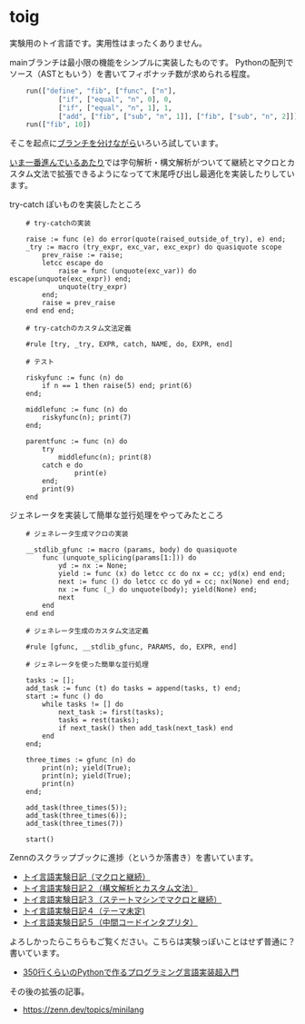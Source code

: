 # toig

実験用のトイ言語です。実用性はまったくありません。

mainブランチは最小限の機能をシンプルに実装したものです。
Pythonの配列でソース（ASTともいう）を書いてフィボナッチ数が求められる程度。

```py
    run(["define", "fib", ["func", ["n"],
            ["if", ["equal", "n", 0], 0,
            ["if", ["equal", "n", 1], 1,
            ["add", ["fib", ["sub", "n", 1]], ["fib", ["sub", "n", 2]]]]]]])
    run(["fib", 10])
```

そこを起点に[ブランチを分けながら](https://github.com/koba925/toig/branches)いろいろ試しています。

[いま一番進んでいるあたり](https://github.com/koba925/toig/compare/tail_call_optimization)では字句解析・構文解析がついてて継続とマクロとカスタム文法で拡張できるようになってて末尾呼び出し最適化を実装したりしています。

try-catch ぽいものを実装したところ

```
    # try-catchの実装

    raise := func (e) do error(quote(raised_outside_of_try), e) end;
    _try := macro (try_expr, exc_var, exc_expr) do quasiquote scope
        prev_raise := raise;
        letcc escape do
            raise = func (unquote(exc_var)) do escape(unquote(exc_expr)) end;
            unquote(try_expr)
        end;
        raise = prev_raise
    end end end;

    # try-catchのカスタム文法定義

    #rule [try, _try, EXPR, catch, NAME, do, EXPR, end]

    # テスト

    riskyfunc := func (n) do
        if n == 1 then raise(5) end; print(6)
    end;

    middlefunc := func (n) do
        riskyfunc(n); print(7)
    end;

    parentfunc := func (n) do
        try
            middlefunc(n); print(8)
        catch e do
                print(e)
        end;
        print(9)
    end
```

ジェネレータを実装して簡単な並行処理をやってみたところ

```
    # ジェネレータ生成マクロの実装

    __stdlib_gfunc := macro (params, body) do quasiquote
        func (unquote_splicing(params[1:])) do
            yd := nx := None;
            yield := func (x) do letcc cc do nx = cc; yd(x) end end;
            next := func () do letcc cc do yd = cc; nx(None) end end;
            nx := func (_) do unquote(body); yield(None) end;
            next
        end
    end end

    # ジェネレータ生成のカスタム文法定義

    #rule [gfunc, __stdlib_gfunc, PARAMS, do, EXPR, end]

    # ジェネレータを使った簡単な並行処理

    tasks := [];
    add_task := func (t) do tasks = append(tasks, t) end;
    start := func () do
        while tasks != [] do
            next_task := first(tasks);
            tasks = rest(tasks);
            if next_task() then add_task(next_task) end
        end
    end;

    three_times := gfunc (n) do
        print(n); yield(True);
        print(n); yield(True);
        print(n)
    end;

    add_task(three_times(5));
    add_task(three_times(6));
    add_task(three_times(7))

    start()
```

Zennのスクラップブックに進捗（というか落書き）を書いています。

* [トイ言語実験日記（マクロと継続）](https://zenn.dev/kb84tkhr/scraps/133254ba6599e4)
* [トイ言語実験日記２（構文解析とカスタム文法）](https://zenn.dev/kb84tkhr/scraps/344aa65443b4f3)
* [トイ言語実験日記３（ステートマシンでマクロと継続）](https://zenn.dev/kb84tkhr/scraps/446dd0e90c3fc3)
* [トイ言語実験日記４（テーマ未定)](https://zenn.dev/kb84tkhr/scraps/6f94737d864eef)
* [トイ言語実験日記５（中間コードインタプリタ）](https://zenn.dev/kb84tkhr/scraps/6903a2797fee46)

よろしかったらこちらもご覧ください。こちらは実験っぽいことはせず普通に？書いています。

* [350行くらいのPythonで作るプログラミング言語実装超入門](https://zenn.dev/kb84tkhr/books/mini-interpreter-in-350-lines)

その後の拡張の記事。

* https://zenn.dev/topics/minilang
